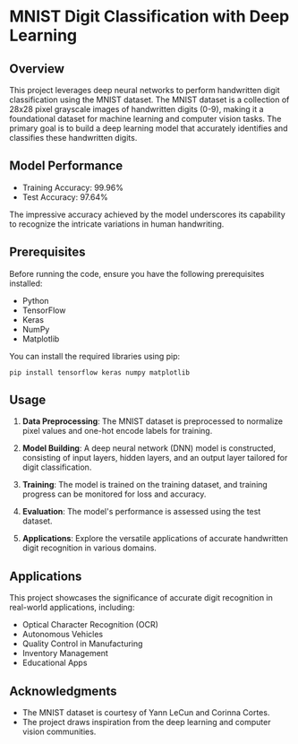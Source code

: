 # MNIST Digit Classification with Deep Learning

## Overview

This project leverages deep neural networks to perform handwritten digit classification using the MNIST dataset. The MNIST dataset is a collection of 28x28 pixel grayscale images of handwritten digits (0-9), making it a foundational dataset for machine learning and computer vision tasks. The primary goal is to build a deep learning model that accurately identifies and classifies these handwritten digits.

## Model Performance

- Training Accuracy: 99.96%
- Test Accuracy: 97.64%

The impressive accuracy achieved by the model underscores its capability to recognize the intricate variations in human handwriting.

## Prerequisites

Before running the code, ensure you have the following prerequisites installed:

- Python
- TensorFlow
- Keras
- NumPy
- Matplotlib

You can install the required libraries using pip:

```shell
pip install tensorflow keras numpy matplotlib
```

## Usage

1. **Data Preprocessing**: The MNIST dataset is preprocessed to normalize pixel values and one-hot encode labels for training.

2. **Model Building**: A deep neural network (DNN) model is constructed, consisting of input layers, hidden layers, and an output layer tailored for digit classification.

3. **Training**: The model is trained on the training dataset, and training progress can be monitored for loss and accuracy.

4. **Evaluation**: The model's performance is assessed using the test dataset.

5. **Applications**: Explore the versatile applications of accurate handwritten digit recognition in various domains.

## Applications

This project showcases the significance of accurate digit recognition in real-world applications, including:

- Optical Character Recognition (OCR)
- Autonomous Vehicles
- Quality Control in Manufacturing
- Inventory Management
- Educational Apps


## Acknowledgments

- The MNIST dataset is courtesy of Yann LeCun and Corinna Cortes.
- The project draws inspiration from the deep learning and computer vision communities.
